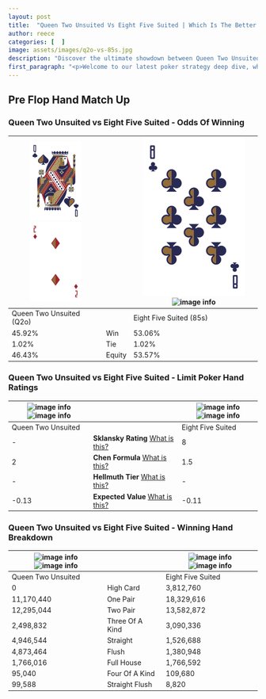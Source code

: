 ```yaml
---
layout: post
title:  "Queen Two Unsuited Vs Eight Five Suited | Which Is The Better Hand In Poker? A Complete Guide"
author: reece
categories: [  ]
image: assets/images/q2o-vs-85s.jpg
description: "Discover the ultimate showdown between Queen Two Unsuited and Eight Five Suited in poker! Uncover the odds, strategies, and scenarios where one hand triumphs over the other. Get ready to up your poker game with this thrilling analysis."
first_paragraph: "<p>Welcome to our latest poker strategy deep dive, where we're pitting two distinct hands against each other in a high-stakes showdown: Queen Two Unsuited vs Eight Five Suited.</p><p>In the dynamic world of poker, every decision counts, and knowing which hand holds the upper hand is key to your success at the table.</p><p>In this article, we'll dissect these two hands, explore the scenarios where one dominates the other, and equip you with the knowledge to make strategic choices that can tip the odds in your favor.</p><p>Get ready to unravel the intriguing dynamics of these poker hands and elevate your game to new heights.</p>"
---
```




[comment]: # (sp0)

## Pre Flop Hand Match Up

<div class="table hand-ratings" markdown="1"> 



### Queen Two Unsuited vs Eight Five Suited - Odds Of Winning


    
| ![image info](assets/images/hand1/q.png) ![image info](assets/images/hand1/2o.png) |  | ![image info](assets/images/hand2/8.png) ![image info](assets/images/hand2/5s.png) |
| -------- | -------- | -------- |
| Queen Two Unsuited (Q2o) |  | Eight Five Suited (85s) |
| 45.92% | Win | 53.06% |
| 1.02% | Tie | 1.02% |
| 46.43% | Equity | 53.57% |




[comment]: # (sp1)



### Queen Two Unsuited vs Eight Five Suited - Limit Poker Hand Ratings


    
| ![image info](https://www.riverpairs.com/assets/images/hand1/q.png) ![image info](https://www.riverpairs.com/assets/images/hand1/2o.png) |  | ![image info](https://www.riverpairs.com/assets/images/hand2/8.png) ![image info](https://www.riverpairs.com/assets/images/hand2/5s.png) |
| -------- | -------- | -------- |
| Queen Two Unsuited |  | Eight Five Suited |
| - | **Sklansky Rating** [What is this?](/sklansky-rating-explained) | 8 |
| 2 | **Chen Formula** [What is this?](/chen-formula-explained) | 1.5 |
| - | **Hellmuth Tier** [What is this?](/Hellmuth-tier-explained) | - |
| -0.13 | **Expected Value** [What is this?](/expected-value-explained) | -0.11 |




[comment]: # (sp2)



### Queen Two Unsuited vs Eight Five Suited - Winning Hand Breakdown


    
| ![image info](https://www.riverpairs.com/assets/images/hand1/q.png) ![image info](https://www.riverpairs.com/assets/images/hand1/2o.png) |  | ![image info](https://www.riverpairs.com/assets/images/hand2/8.png) ![image info](https://www.riverpairs.com/assets/images/hand2/5s.png) |
| -------- | -------- | -------- |
| Queen Two Unsuited |  | Eight Five Suited |
| 0 | High Card | 3,812,760 |
| 11,170,440 | One Pair | 18,329,616 |
| 12,295,044 | Two Pair | 13,582,872 |
| 2,498,832 | Three Of A Kind | 3,090,336 |
| 4,946,544 | Straight | 1,526,688 |
| 4,873,464 | Flush | 1,380,948 |
| 1,766,016 | Full House | 1,766,592 |
| 95,040 | Four Of A Kind | 109,680 |
| 99,588 | Straight Flush | 8,820 |




[comment]: # (sp3)



</div>

[comment]: # (sp4)



[comment]: # (sp5)


